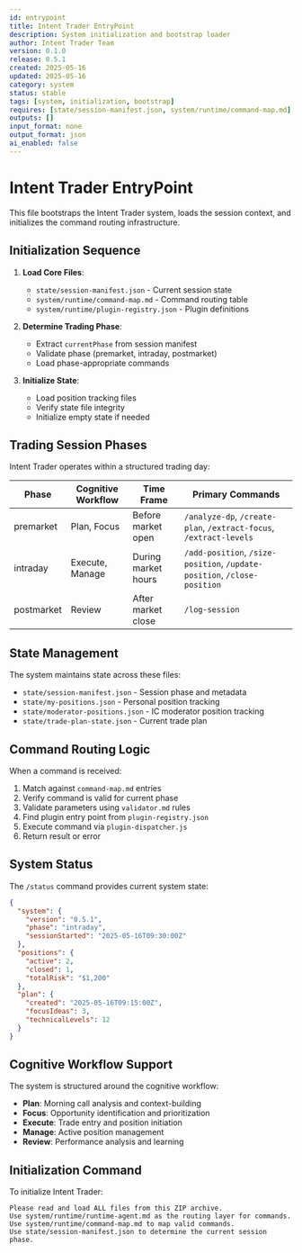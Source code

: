 ```yaml
---
id: entrypoint
title: Intent Trader EntryPoint
description: System initialization and bootstrap loader
author: Intent Trader Team
version: 0.1.0
release: 0.5.1
created: 2025-05-16
updated: 2025-05-16
category: system
status: stable
tags: [system, initialization, bootstrap]
requires: [state/session-manifest.json, system/runtime/command-map.md]
outputs: []
input_format: none
output_format: json
ai_enabled: false
---
```


# Intent Trader EntryPoint

This file bootstraps the Intent Trader system, loads the session context, and initializes the command routing infrastructure.

## Initialization Sequence

1. **Load Core Files**:
   - `state/session-manifest.json` - Current session state
   - `system/runtime/command-map.md` - Command routing table
   - `system/runtime/plugin-registry.json` - Plugin definitions

2. **Determine Trading Phase**:
   - Extract `currentPhase` from session manifest
   - Validate phase (premarket, intraday, postmarket)
   - Load phase-appropriate commands

3. **Initialize State**:
   - Load position tracking files
   - Verify state file integrity
   - Initialize empty state if needed

## Trading Session Phases

Intent Trader operates within a structured trading day:

| Phase     | Cognitive Workflow | Time Frame        | Primary Commands                              |
|-----------|-------------------|-------------------|-----------------------------------------------|
| premarket | Plan, Focus       | Before market open | `/analyze-dp`, `/create-plan`, `/extract-focus`, `/extract-levels` |
| intraday  | Execute, Manage   | During market hours| `/add-position`, `/size-position`, `/update-position`, `/close-position` |
| postmarket| Review            | After market close | `/log-session` |

## State Management

The system maintains state across these files:

- `state/session-manifest.json` - Session phase and metadata
- `state/my-positions.json` - Personal position tracking
- `state/moderator-positions.json` - IC moderator position tracking
- `state/trade-plan-state.json` - Current trade plan

## Command Routing Logic

When a command is received:

1. Match against `command-map.md` entries
2. Verify command is valid for current phase
3. Validate parameters using `validator.md` rules
4. Find plugin entry point from `plugin-registry.json`
5. Execute command via `plugin-dispatcher.js`
6. Return result or error

## System Status

The `/status` command provides current system state:

```json
{
  "system": {
    "version": "0.5.1",
    "phase": "intraday",
    "sessionStarted": "2025-05-16T09:30:00Z"
  },
  "positions": {
    "active": 2,
    "closed": 1,
    "totalRisk": "$1,200"
  },
  "plan": {
    "created": "2025-05-16T09:15:00Z",
    "focusIdeas": 3,
    "technicalLevels": 12
  }
}
```

## Cognitive Workflow Support

The system is structured around the cognitive workflow:
- **Plan**: Morning call analysis and context-building
- **Focus**: Opportunity identification and prioritization
- **Execute**: Trade entry and position initiation
- **Manage**: Active position management
- **Review**: Performance analysis and learning

## Initialization Command

To initialize Intent Trader:

```
Please read and load ALL files from this ZIP archive.
Use system/runtime/runtime-agent.md as the routing layer for commands.
Use system/runtime/command-map.md to map valid commands.
Use state/session-manifest.json to determine the current session phase.
```
